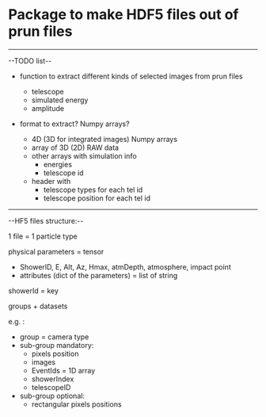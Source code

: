 # Package to make HDF5 files out of prun files



____
--TODO list--

- function to extract different kinds of selected images from prun files
    - telescope
    - simulated energy
    - amplitude

- format to extract? Numpy arrays?
    - 4D (3D for integrated images) Numpy arrays
    - array of 3D (2D) RAW data
    - other arrays with simulation info
        - energies
        - telescope id
    - header with
        - telescope types for each tel id
        - telescope position for each tel id


____
--HF5 files structure:--  

1 file = 1 particle type

physical parameters = tensor
- ShowerID, E, Alt, Az, Hmax, atmDepth, atmosphere, impact point
- attributes (dict of the parameters) = list of string

showerId = key

groups + datasets

e.g. :
- group = camera type
- sub-group mandatory:
    - pixels position
    - images
    - EventIds = 1D array
    - showerIndex
    - telescopeID
- sub-group optional:
    - rectangular pixels positions
